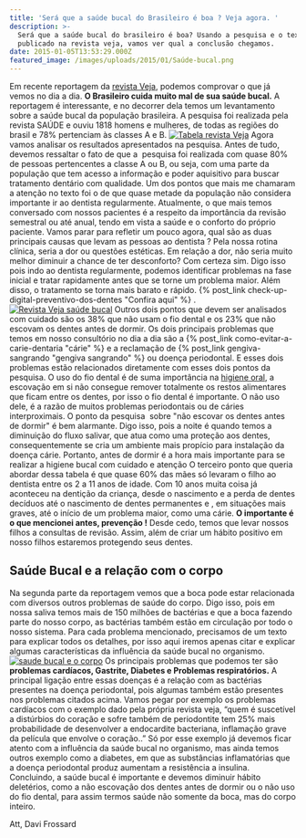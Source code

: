 ```yaml
---
title: 'Será que a saúde bucal do Brasileiro é boa ? Veja agora. '
description: >-
  Será que a saúde bucal do brasileiro é boa? Usando a pesquisa e o texto
  publicado na revista veja, vamos ver qual a conclusão chegamos.
date: 2015-01-05T13:53:29.000Z
featured_image: /images/uploads/2015/01/Saúde-bucal.png
---
```


Em recente reportagem da [revista Veja](http://veja.abril.com.br), podemos comprovar o que já vemos no dia a dia. **O Brasileiro cuida muito mal de sua saúde bucal.** A reportagem é interessante, e no decorrer dela temos um levantamento sobre a saúde bucal da população brasileira. A pesquisa foi realizada pela revista SAÚDE e ouviu 1818 homens e mulheres, de todas as regiões do brasil e 78% pertenciam às classes A e B. [![Tabela revista Veja](/images/uploads/2015/01/Tabela-revista-Veja.png)](/images/uploads/2015/01/Tabela-revista-Veja.png) Agora vamos analisar os resultados apresentados na pesquisa. Antes de tudo, devemos ressaltar o fato de que a  pesquisa foi realizada com quase 80% de pessoas pertencentes a classe A ou B, ou seja, com uma parte da população que tem acesso a informação e poder aquisitivo para buscar tratamento dentário com qualidade. Um dos pontos que mais me chamaram a atenção no texto foi o de que quase metade da população não considera importante ir ao dentista regularmente. Atualmente, o que mais temos conversado com nossos pacientes é a respeito da importância da revisão semestral ou até anual, tendo em vista a saúde e o conforto do próprio paciente. Vamos parar para refletir um pouco agora, qual são as duas principais causas que levam as pessoas ao dentista ? Pela nossa rotina clínica, seria a dor ou questões estéticas. Em relação a dor, não seria muito melhor diminuir a chance de ter desconforto? Com certeza sim. Digo isso pois indo ao dentista regularmente, podemos identificar problemas na fase inicial e tratar rapidamente antes que se torne um problema maior. Além disso, o tratamento se torna mais barato e rápido. {% post_link check-up-digital-preventivo-dos-dentes "Confira aqui" %} . [![Revista Veja saúde bucal](/images/uploads/2015/01/Revista-Veja-saúde-bucal.jpg)](/images/uploads/2015/01/Revista-Veja-saúde-bucal.jpg) Outros dois pontos que devem ser analisados com cuidado são os 38% que não usam o fio dental e os 23% que não escovam os dentes antes de dormir. Os dois principais problemas que temos em nosso consultório no dia a dia são a {% post_link como-evitar-a-carie-dentaria "cárie" %} e a reclamação de {% post_link gengiva-sangrando "gengiva sangrando" %} ou doença periodontal. E esses dois problemas estão relacionados diretamente com esses dois pontos da pesquisa. O uso do fio dental é de suma importância na [higiene oral](/tratamentos/prevencao-e-manutencao/ "Prevenção e Manutenção"), a escovação em si não consegue remover totalmente os restos alimentares que ficam entre os dentes, por isso o fio dental é importante. O não uso dele, é a razão de muitos problemas periodontais ou de cáries interproximais. O ponto da pesquisa  sobre "não escovar os dentes antes de dormir" é bem alarmante. Digo isso, pois a noite é quando temos a diminuição do fluxo salivar, que atua como uma proteção aos dentes, consequentemente se cria um ambiente mais propício para instalação da doença cárie. Portanto, antes de dormir é a hora mais importante para se realizar a higiene bucal com cuidado e atenção O terceiro ponto que queria abordar dessa tabela é que quase 60% das mães só levaram o filho ao dentista entre os 2 a 11 anos de idade. Com 10 anos muita coisa já aconteceu na dentição da criança, desde o nascimento e a perda de dentes decíduos até o nascimento de dentes permanentes e , em situações mais graves, até o início de um problema maior, como uma cárie. **O importante é o que mencionei antes, prevenção !** Desde cedo, temos que levar nossos filhos a consultas de revisão. Assim, além de criar um hábito positivo em nosso filhos estaremos protegendo seus dentes.

Saúde Bucal e a relação com o corpo 
------------------------------------

Na segunda parte da reportagem vemos que a boca pode estar relacionada com diversos outros problemas de saúde do corpo. Digo isso, pois em nossa saliva temos mais de 150 milhões de bactérias e que a boca fazendo parte do nosso corpo, as bactérias também estão em circulação por todo o nosso sistema. Para cada problema mencionado, precisamos de um texto para explicar todos os detalhes, por isso aqui iremos apenas citar e explicar algumas características da influência da saúde bucal no organismo. [![saude bucal e o corpo](/images/uploads/2015/01/saude-bucal-e-o-corpo.jpg)](/images/uploads/2015/01/saude-bucal-e-o-corpo.jpg) Os principais problemas que podemos ter são **problemas cardíacos, Gastrite, Diabetes e Problemas respiratórios.** A principal ligação entre essas doenças é a relação com as bactérias presentes na doença periodontal, pois algumas também estão presentes nos problemas citados acima. Vamos pegar por exemplo os problemas cardíacos com o exemplo dado pela própria revista veja, “quem é suscetível a distúrbios do coração e sofre também de periodontite tem 25% mais probabilidade de desenvolver a endocardite bacteriana, inflamação grave da película que envolve o coração..” Só por esse exemplo já devemos ficar atento com a influência da saúde bucal no organismo, mas ainda temos outros exemplo como a diabetes, em que as substâncias inflamatórias que a doença periodontal produz aumentam a resistência a insulina. Concluindo, a saúde bucal é importante e devemos diminuir hábito deletérios, como a não escovação dos dentes antes de dormir ou o não uso do fio dental, para assim termos saúde não somente da boca, mas do corpo inteiro.

Att,
Davi Frossard
